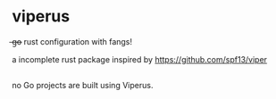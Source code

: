 # viperus
 ̶g̶o̶  rust configuration with fangs!
 
a incomplete rust package inspired by <https://github.com/spf13/viper>

## 
no Go projects are built using Viperus.
